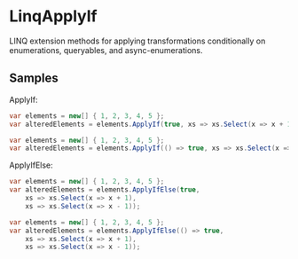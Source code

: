 # LinqApplyIf
LINQ extension methods for applying transformations conditionally on enumerations, queryables, and async-enumerations.

## Samples

ApplyIf:

```csharp
var elements = new[] { 1, 2, 3, 4, 5 };
var alteredElements = elements.ApplyIf(true, xs => xs.Select(x => x + 1));
```

```csharp
var elements = new[] { 1, 2, 3, 4, 5 };
var alteredElements = elements.ApplyIf(() => true, xs => xs.Select(x => x + 1));
```

ApplyIfElse:

```csharp
var elements = new[] { 1, 2, 3, 4, 5 };
var alteredElements = elements.ApplyIfElse(true, 
    xs => xs.Select(x => x + 1),
    xs => xs.Select(x => x - 1));
```

```csharp
var elements = new[] { 1, 2, 3, 4, 5 };
var alteredElements = elements.ApplyIfElse(() => true, 
    xs => xs.Select(x => x + 1),
    xs => xs.Select(x => x - 1));
```
